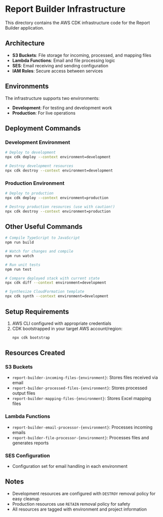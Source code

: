 # Report Builder Infrastructure

This directory contains the AWS CDK infrastructure code for the Report Builder application.

## Architecture

- **S3 Buckets**: File storage for incoming, processed, and mapping files
- **Lambda Functions**: Email and file processing logic
- **SES**: Email receiving and sending configuration
- **IAM Roles**: Secure access between services

## Environments

The infrastructure supports two environments:
- **Development**: For testing and development work
- **Production**: For live operations

## Deployment Commands

### Development Environment
```bash
# Deploy to development
npx cdk deploy --context environment=development

# Destroy development resources
npx cdk destroy --context environment=development
```

### Production Environment
```bash
# Deploy to production
npx cdk deploy --context environment=production

# Destroy production resources (use with caution!)
npx cdk destroy --context environment=production
```

## Other Useful Commands

```bash
# Compile TypeScript to JavaScript
npm run build

# Watch for changes and compile
npm run watch

# Run unit tests
npm run test

# Compare deployed stack with current state
npx cdk diff --context environment=development

# Synthesize CloudFormation template
npx cdk synth --context environment=development
```

## Setup Requirements

1. AWS CLI configured with appropriate credentials
2. CDK bootstrapped in your target AWS account/region:
   ```bash
   npx cdk bootstrap
   ```

## Resources Created

### S3 Buckets
- `report-builder-incoming-files-{environment}`: Stores files received via email
- `report-builder-processed-files-{environment}`: Stores processed output files
- `report-builder-mapping-files-{environment}`: Stores Excel mapping files

### Lambda Functions
- `report-builder-email-processor-{environment}`: Processes incoming emails
- `report-builder-file-processor-{environment}`: Processes files and generates reports

### SES Configuration
- Configuration set for email handling in each environment

## Notes

- Development resources are configured with `DESTROY` removal policy for easy cleanup
- Production resources use `RETAIN` removal policy for safety
- All resources are tagged with environment and project information
